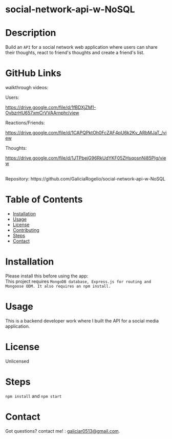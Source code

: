 # social-network-api-w-NoSQL
  
   
  # Description
  Build an `API` for a social network web application where users can share their thoughts, react to friend's thoughts and create a friend's list. 

  # GitHub Links
  walkthrough videos:

  Users:

  https://drive.google.com/file/d/1fBDXjZM1-OvbzrHU657xmCrVVAArnphr/view<br>

  Reactions/Friends:

  https://drive.google.com/file/d/1CAPQPktOh0FcZAF4pU6k2Kv_ARbMJaT_/view<br>

  Thoughts:

  https://drive.google.com/file/d/1JTPbejG96RkUdYKF05ZHsqosnNi85PIg/view

  <br>
  Repository: https://github.com/GaliciaRogelio/social-network-api-w-NoSQL

  
  # Table of Contents 
  * [Installation](#installation)
  * [Usage](#usage)
  * [License](#license)
  * [Contributing](#contributing)
  * [Steps](#steps)
  * [Contact](#contact)
  
  # Installation
  Please install this before using the app:
  <br>
  This project requires `MongoDB database, Express.js for routing and Mongoose ODM. It also requires an npm install.`
  
  # Usage
  ​This is a backend developer work  where I built the API for a social media application.
 
  # License
  Unlicensed
  # Steps
  `npm install` and `npm start`
  
  # Contact
  Got questions? contact me! : galiciar0513@gmail.com.